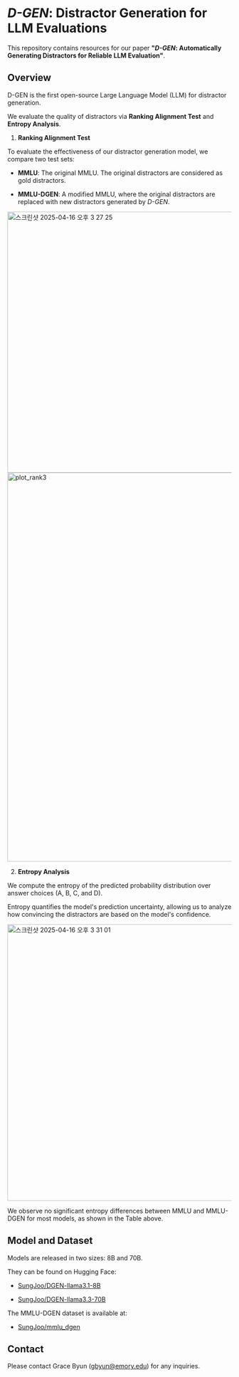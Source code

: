 # *D-GEN*: Distractor Generation for LLM Evaluations

This repository contains resources for our paper **"*D-GEN*: Automatically Generating Distractors for Reliable LLM Evaluation"**.

## Overview

D-GEN is the first open-source Large Language Model (LLM) for distractor generation.  

We evaluate the quality of distractors via **Ranking Alignment Test** and **Entropy Analysis**.


1) **Ranking Alignment Test**

To evaluate the effectiveness of our distractor generation model, we compare two test sets:

- **MMLU**: The original MMLU. The original distractors are considered as gold distractors.
    
- **MMLU-DGEN**: A modified MMLU, where the original distractors are replaced with new distractors generated by *D-GEN*.


<img width="587" alt="스크린샷 2025-04-16 오후 3 27 25" src="https://github.com/user-attachments/assets/70c2bbee-4738-4e9b-8899-77369ade3bee" />

<img width="875" alt="plot_rank3" src="https://github.com/user-attachments/assets/8a967fc4-33d9-43d8-9e77-aca5980c524c" />

2) **Entropy Analysis**

We compute the entropy of the predicted probability distribution over answer choices (A, B, C, and D). 

Entropy quantifies the model's prediction uncertainty, allowing us to analyze how convincing the distractors are based on the model's confidence. 

<img width="622" alt="스크린샷 2025-04-16 오후 3 31 01" src="https://github.com/user-attachments/assets/e4fa48ee-bd81-431d-acb2-eaf2444d6441" />

We observe no significant entropy differences between MMLU and MMLU-DGEN for most models, as shown in the Table above.



## Model and Dataset
Models are released in two sizes: 8B and 70B.

They can be found on Hugging Face:  

- [SungJoo/DGEN-llama3.1-8B](https://huggingface.co/SungJoo/DGEN-llama3.1-8B)  

- [SungJoo/DGEN-llama3.3-70B](https://huggingface.co/SungJoo/DGEN-llama3.3-70B)

The MMLU-DGEN dataset is available at:  

- [SungJoo/mmlu_dgen](https://huggingface.co/datasets/SungJoo/mmlu_dgen)


## Contact 

Please contact Grace Byun (gbyun@emory.edu) for any inquiries.
